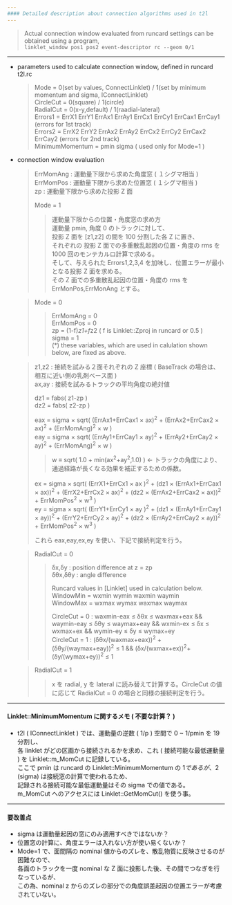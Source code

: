 ```yaml
---
#### Detailed description about connection algorithms used in t2l
---
```


> Actual connection window evaluated from runcard settings can be obtained using a program,  
> ```linklet_window pos1 pos2 event-descriptor rc --geom 0/1```  

---

+ parameters used to calculate connection window, defined in runcard t2l.rc
  > Mode = 0(set by values, ConnectLinklet) / 1(set by minimum momentum and sigma, IConnectLinklet)  
  > CircleCut = 0(square) / 1(circle)  
  > RadialCut = 0(x-y,default) / 1(raadial-lateral)  
  > Errors1 = ErrX1 ErrY1 ErrAx1 ErrAy1 ErrCx1 ErrCy1 ErrCax1 ErrCay1 (errors for 1st track)  
  > Errors2 = ErrX2 ErrY2 ErrAx2 ErrAy2 ErrCx2 ErrCy2 ErrCax2 ErrCay2 (errors for 2nd track)  
  > MinimumMomentum = pmin sigma ( used only for Mode=1 )  

+ connection window evaluation
  > ErrMomAng : 運動量下限から求めた角度窓 ( １シグマ相当 )  
  > ErrMomPos : 運動量下限から求めた位置窓 ( １シグマ相当 )  
  > zp        : 運動量下限から求めた投影 Z 面  
  >  
  > Mode = 1  
  >>  運動量下限からの位置・角度窓の求め方  
  >>  運動量 pmin, 角度 0 のトラックに対して、  
  >>  投影 Z 面を [z1,z2] の間を 100 分割した各 Z に置き、  
  >>  それぞれの 投影 Z 面での多重散乱起因の位置・角度の rms を 1000 回のモンテカルロ計算で求める。  
  >>  そして、与えられた Errors1,2,3,4 を加味し、位置エラーが最小となる投影 Z 面を求める。  
  >>  その Z 面での多重散乱起因の位置・角度の rms を ErrMonPos,ErrMonAng とする。  
  >>  

  > Mode = 0  
  >>  ErrMomAng = 0  
  >>  ErrMomPos = 0  
  >>  zp = (1-f)*z1+f*z2 ( f is Linklet::Zproj in runcard or 0.5 )  
  >>  sigma = 1  
  >>  (*) these variables, which are used in calulation shown below, are fixed as above.  
 
  > z1,z2 : 接続を試みる２面それぞれの Z 座標 ( BaseTrack の場合は、相互に近い側の乳剤ベース面 )  
  > ax,ay : 接続を試みるトラックの平均角度の絶対値  
  >  
  > dz1 = fabs( z1-zp )  
  > dz2 = fabs( z2-zp )  
  >  
  > eax = sigma &times; sqrt( (ErrAx1+ErrCax1 &times; ax)<sup>2</sup> + (ErrAx2+ErrCax2 &times; ax)<sup>2</sup> + (ErrMomAng)<sup>2</sup> &times; w )  
  > eay = sigma &times; sqrt( (ErrAy1+ErrCay1 &times; ay)<sup>2</sup> + (ErrAy2+ErrCay2 &times; ay)<sup>2</sup> + (ErrMomAng)<sup>2</sup> &times; w )  
  >> w &equiv; sqrt( 1.0 + min(ax<sup>2</sup>+ay<sup>2</sup>,1.0) ) &larr; トラックの角度により、通過経路が長くなる効果を補正するための係数。
  >  
  > ex = sigma &times; sqrt( (ErrX1+ErrCx1 &times; ax )<sup>2</sup> + (dz1 &times; (ErrAx1+ErrCax1 &times; ax))<sup>2</sup> + (ErrX2+ErrCx2 &times; ax)<sup>2</sup> + (dz2 &times; (ErrAx2+ErrCax2 &times; ax))<sup>2</sup> + ErrMomPos<sup>2</sup> &times; w<sup>3</sup> )  
  > ey = sigma &times; sqrt( (ErrY1+ErrCy1 &times; ay )<sup>2</sup> + (dz1 &times; (ErrAy1+ErrCay1 &times; ay))<sup>2</sup> + (ErrY2+ErrCy2 &times; ay)<sup>2</sup> + (dz2 &times; (ErrAy2+ErrCay2 &times; ay))<sup>2</sup> + ErrMomPos<sup>2</sup> &times; w<sup>3</sup> )  
  >  
  > これら eax,eay,ex,ey を使い、下記で接続判定を行う。  

  > RadialCut = 0  
  >>  &delta;x,&delta;y : position difference at z = zp  
  >>  &delta;&theta;x,&delta;&theta;y : angle difference  
  >>
  >>  Runcard values in [Linklet] used in calculation below.  
  >>  WindowMin = wxmin wymin waxmin waymin  
  >>  WindowMax = wxmax wymax waxmax waymax  
  >>  
  >>  CircleCut = 0 : waxmin-eax &le; &delta;&theta;x &le; waxmax+eax && waymin-eay &le; &delta;&theta;y &le; waymax+eay && wxmin-ex &le; &delta;x &le; wxmax+ex && wymin-ey &le; &delta;y &le; wymax+ey  
  >>  CircleCut = 1 : (&delta;&theta;x/(waxmax+eax))<sup>2</sup> + (&delta;&theta;y/(waymax+eay))<sup>2</sup> &le; 1 && (&delta;x/(wxmax+ex))<sup>2</sup>+(&delta;y/(wymax+ey))<sup>2</sup> &le; 1  

  > RadialCut = 1  
  >> x を radial, y を lateral に読み替えて計算する。CircleCut の値に応じて RadialCut = 0 の場合と同様の接続判定を行う。  

---
#### Linklet::MinimumMomentum に関するメモ ( 不要な計算？ )
+ t2l ( IConnectLinklet ) では、運動量の逆数 ( 1/p ) 空間で 0 ~ 1/pmin を 19 分割し、  
  各 linklet がどの区画から接続されるかを求め、これ ( 接続可能な最低運動量 ) を Linklet::m_MomCut に記録している。  
  ここで pmin は runcard の Linklet::MinimumMomentum の $1 であるが、$2 (sigma) は接続窓の計算で使われるため、  
  記録される接続可能な最低運動量はその sigma での値である。  
  m_MomCut へのアクセスには Linklet::GetMomCut() を使う事。  

---
#### 要改善点
+ sigma は運動量起因の窓にのみ適用すべきではないか？
+ 位置窓の計算に、角度エラーは入れない方が使い易くないか？
+ Mode=1 で、面間隔の nominal 値からのズレを、散乱物質に反映させるのが困難なので、  
  各面のトラックを一度 nominal な Z 面に投影した後、その間でつなぎを行なっているが、  
  この為、nominal z からのズレの部分での角度誤差起因の位置エラーが考慮されていない。  
